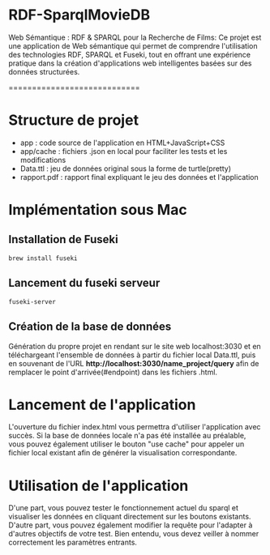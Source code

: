# RDF-SparqlMovieDB
Web Sémantique : RDF &amp; SPARQL pour la Recherche de Films: Ce projet est une application de Web sémantique qui permet de comprendre l'utilisation des technologies RDF, SPARQL et Fuseki, tout en offrant une expérience pratique dans la création d'applications web intelligentes basées sur des données structurées.

============================


# Structure de projet
- app : code source de l'application en HTML+JavaScript+CSS 
- app/cache : fichiers .json en local pour faciliter les tests et les modifications
- Data.ttl : jeu de données original sous la forme de turtle(pretty)
- rapport.pdf : rapport final expliquant le jeu des données et l'application

# Implémentation sous Mac
## Installation de Fuseki
```
brew install fuseki
```
## Lancement du fuseki serveur
```
fuseki-server
```
## Création de la base de données
Génération du propre projet en rendant sur le site web localhost:3030 et en téléchargeant l'ensemble de données à partir du fichier local Data.ttl, puis en souvenant de l'URL **http://localhost:3030/name_project/query** afin de remplacer le point d'arrivée(#endpoint) dans les fichiers .html.

# Lancement de l'application
L'ouverture du fichier index.html vous permettra d'utiliser l'application avec succès. Si la base de données locale n'a pas été installée au préalable, vous pouvez également utiliser le bouton "use cache" pour appeler un fichier local existant afin de générer la visualisation correspondante.

# Utilisation de l'application 
D'une part, vous pouvez tester le fonctionnement actuel du sparql et visualiser les données en cliquant directement sur les boutons existants. D'autre part, vous pouvez également modifier la requête pour l'adapter à d'autres objectifs de votre test. Bien entendu, vous devez veiller à nommer correctement les paramètres entrants.

